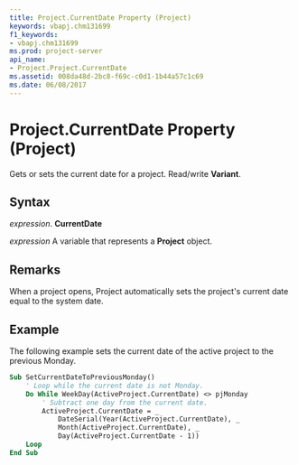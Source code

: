 ```yaml
---
title: Project.CurrentDate Property (Project)
keywords: vbapj.chm131699
f1_keywords:
- vbapj.chm131699
ms.prod: project-server
api_name:
- Project.Project.CurrentDate
ms.assetid: 008da48d-2bc8-f69c-c0d1-1b44a57c1c69
ms.date: 06/08/2017
---
```



# Project.CurrentDate Property (Project)

Gets or sets the current date for a project. Read/write **Variant**.


## Syntax

 _expression_. **CurrentDate**

 _expression_ A variable that represents a **Project** object.


## Remarks

When a project opens, Project automatically sets the project's current date equal to the system date.


## Example

The following example sets the current date of the active project to the previous Monday.


```vb
Sub SetCurrentDateToPreviousMonday()
    ' Loop while the current date is not Monday. 
    Do While WeekDay(ActiveProject.CurrentDate) <> pjMonday 
        ' Subtract one day from the current date. 
        ActiveProject.CurrentDate = _ 
            DateSerial(Year(ActiveProject.CurrentDate), _ 
            Month(ActiveProject.CurrentDate), _ 
            Day(ActiveProject.CurrentDate - 1)) 
    Loop
End Sub
```


